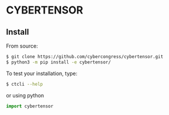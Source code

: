 # CYBERTENSOR

## Install

From source:
```bash
$ git clone https://github.com/cybercongress/cybertensor.git
$ python3 -m pip install -e cybertensor/
```

To test your installation, type:
```bash
$ ctcli --help
```
or using python
```python
import cybertensor
```